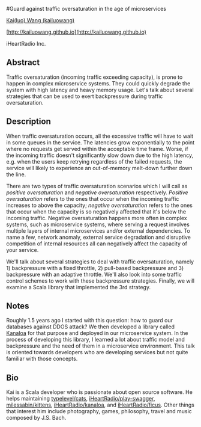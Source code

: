 #Guard against traffic oversaturation in the age of microservices

[Kai(luo) Wang (kailuowang)](http://twitter.com/kailuowang)

[http://kailuowang.github.io](http://kailuowang.github.io)

iHeartRadio Inc.

## Abstract

Traffic oversaturation (incoming traffic exceeding capacity), is prone to happen in complex microservice systems. They could quickly degrade the system with high latency and heavy memory usage. Let's talk about several strategies that can be used to exert backpressure during traffic oversaturation. 

## Description

When traffic oversaturation occurs, all the excessive traffic will have to wait in some queues in the service. The latencies grow exponentially to the point where no requests get served within the acceptable time frame. Worse, if the incoming traffic doesn't significantly slow down due to the high latency, e.g. when the users keep retrying regardless of the failed requests, the service will likely to experience an out-of-memory melt-down further down the line.

There are two types of traffic oversaturation scenarios which I will call as *positive oversaturation* and *negative oversaturation* respectively.
*Positive oversaturation* refers to the ones that occur when the incoming traffic increases to above the capacity;  *negative oversaturation* refers to the ones that occur when the capacity is so negatively affected that it's below the incoming traffic. Negative oversaturation happens more often in complex systems, such as microservice systems, where serving a request involves multiple layers of internal microservices and/or external dependencies. To name a few, network anomaly, external service degradation and disruptive competition of internal resources all can negatively affect the capacity of your service.

We'll talk about several strategies to deal with traffic oversaturation, namely 1) backpressure with a fixed throttle, 2) pull-based backpressure and 3) backpressure with an adaptive throttle. We'll also look into some traffic control schemes to work with these backpressure strategies. Finally, we will examine a Scala library that implemented the 3rd strategy. 

## Notes

Roughly 1.5 years ago I started with this question: how to guard our databases against DDOS attack? We then developed a library called [Kanaloa](http://github.com/iheartradio/kanaloa) for that purpose and deployed in our microservice system. In the process of developing this library, I learned a lot about traffic model and backpressure and the need of them in a microservice environment. This talk is oriented towards developers who are developing services but not quite familiar with those concepts. 

## Bio
  
Kai is a Scala developer who is passionate about open source software. He helps maintaining [typelevel/cats](http://github.com/typelevel/cats), [iHeartRadio/play-swagger](http://github.com/iHeartRadio/play-swagger), [milessabin/kittens](http://github.com/milessabin/kittens), [iHeartRadio/kanaloa](http://github.com/iHeartRadio/kanaloa), and [iHeartRadio/ficus](http://github.com/iHeartRadio/ficus).
Other things that interest him include photography, games, philosophy, travel and music composed by J.S. Bach. 